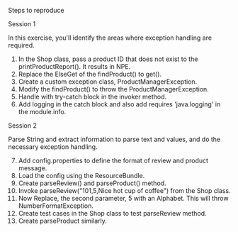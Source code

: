 Steps to reproduce

Session 1

In this exercise, you'll identify the areas where exception handling are required.

1. In the Shop class, pass a product ID that does not exist to the printProductReport(). It results in NPE.
2. Replace the ElseGet of the findProduct() to get().
3. Create a custom exception class, ProductManagerException.
4. Modify the findProduct() to throw the ProductManagerException.
5. Handle with try-catch block in the invoker method.
6. Add logging in the catch block and also add requires 'java.logging' in the module.info.

Session 2

Parse String and extract information to parse text and values, and do the necessary exception handling.

7. Add config.properties to define the format of review and product message.
8. Load the config using the ResourceBundle.
9. Create parseReview() and parseProduct() method.
10. Invoke  parseReview("101,5,Nice hot cup of coffee") from the Shop class.
11. Now Replace, the second parameter, 5 with an Alphabet. This will throw NumberFormatException.
12. Create test cases in the Shop class to test parseReview method.
13. Create parseProduct similarly. 
